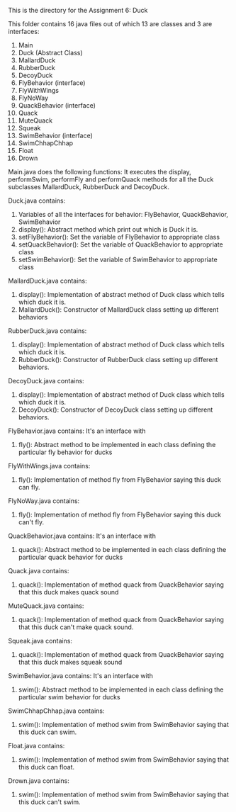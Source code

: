 This is the directory for the Assignment 6: Duck

This folder contains 16 java files out of which 13 are classes and 3 are interfaces:

1.  Main
2.	Duck (Abstract Class)
3.	MallardDuck
4.	RubberDuck
5.	DecoyDuck
6.	FlyBehavior (interface)
7.	FlyWithWings
8.	FlyNoWay
9.	QuackBehavior (interface)
10.	Quack
11.	MuteQuack
12.	Squeak
13.	SwimBehavior (interface)
14.	SwimChhapChhap
15.	Float
16.	Drown



Main.java does the following functions:
It executes the display, performSwim, performFly and performQuack methods for all the Duck subclasses MallardDuck, RubberDuck and DecoyDuck.

Duck.java contains:
1. Variables of all the interfaces for behavior: FlyBehavior, QuackBehavior, SwimBehavior 
2. display(): Abstract method which print out which is Duck it is.
3. setFlyBehavior(): Set the variable of FlyBehavior to appropriate class
4. setQuackBehavior(): Set the variable of QuackBehavior to appropriate class
5. setSwimBehavior(): Set the variable of SwimBehavior to appropriate class



MallardDuck.java contains:
1. display(): Implementation of abstract method of Duck class which tells which duck it is.
2. MallardDuck(): Constructor of MallardDuck class setting up different behaviors



RubberDuck.java contains:
1. display(): Implementation of abstract method of Duck class which tells which duck it is.
2. RubberDuck(): Constructor of RubberDuck class setting up different behaviors.



DecoyDuck.java contains:
1. display(): Implementation of abstract method of Duck class which tells which duck it is.
2. DecoyDuck(): Constructor of DecoyDuck class setting up different behaviors.



FlyBehavior.java contains:
  It's an interface with
1. fly(): Abstract method to be implemented in each class defining the particular fly behavior for ducks

FlyWithWings.java contains:
1. fly(): Implementation of method fly from FlyBehavior saying this duck can fly.

FlyNoWay.java contains:
1. fly(): Implementation of method fly from FlyBehavior saying this duck can't fly.



QuackBehavior.java contains:
  It's an interface with
1. quack(): Abstract method to be implemented in each class defining the particular quack behavior for ducks

Quack.java contains:
1. quack(): Implementation of method quack from QuackBehavior saying that this duck makes quack sound

MuteQuack.java contains:
1. quack(): Implementation of method quack from QuackBehavior saying that this duck can't make quack sound.

Squeak.java contains:
1. quack(): Implementation of method quack from QuackBehavior saying that this duck makes squeak sound



SwimBehavior.java contains:
  It's an interface with
1. swim(): Abstract method to be implemented in each class defining the particular swim behavior for ducks

SwimChhapChhap.java contains:
1. swim(): Implementation of method swim from SwimBehavior saying that this duck can swim.

Float.java contains:
1. swim(): Implementation of method swim from SwimBehavior saying that this duck can float.

Drown.java contains:
1. swim(): Implementation of method swim from SwimBehavior saying that this duck can't swim.
